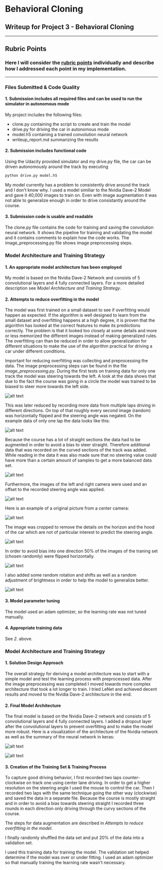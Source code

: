 # **Behavioral Cloning** 

## Writeup for Project 3 - Behavioral Cloning

---

[//]: # (Image References)

[image1]: https://devblogs.nvidia.com/parallelforall/wp-content/uploads/2016/08/cnn-architecture-768x1095.png "Network Structure"
[image2]: ./Writeup/data_distribution/steering_angle_1_track_original.png "Data Distribution"
[image3]: ./Writeup/data_distribution/steering_angle_1_track_flipped.png "Data Flipped Images"
[image4]: ./Writeup/data_distribution/steering_angle_1_track_maximum.png "Maximum Number of Angles"
[image5]: ./Writeup/data_distribution/steering_angle_1_track_3_cameras.png "Three Cameras"
[image6]: ./Writeup/image_processing/original_pic.png "Original Picture"
[image7]: ./Writeup/image_processing/cropped_pic.png "Cropped Picture"
[image8]: ./Writeup/image_processing/flipped_pic.png "Flipped Picture"
[image9]: ./Writeup/final_model_architecture.JPG "Final Model Architecture"
[image10]: ./Writeup/image_processing/modified_pic.png "Modified Picture"




## Rubric Points
### Here I will consider the [rubric points](https://review.udacity.com/#!/rubrics/432/view) individually and describe how I addressed each point in my implementation.  

---
### Files Submitted & Code Quality

#### 1. Submission includes all required files and can be used to run the simulator in autonomous mode

My project includes the following files:
* clone.py containing the script to create and train the model
* drive.py for driving the car in autonomous mode
* model.h5 containing a trained convolution neural network 
* writeup_report.md summarizing the results

#### 2. Submission includes functional code
Using the Udacity provided simulator and my drive.py file, the car can be driven autonomously around the track by executing 
```sh
python drive.py model.h5
```
My model currently has a problem to consistently drive around the track and I don't know why. I used a model similiar to the Nvidia Dave-2 Model and gave it 40,000 images to train on. Even with image augmentation it was not able to generalize enough in order to drive consistantly around the course.

#### 3. Submission code is usable and readable

The clone.py file contains the code for training and saving the convolution neural network. It shows the pipeline for training and validating the model and it contains comments to explain how the code works. The image_preprocessing.py file shows image preprocessing steps.

### Model Architecture and Training Strategy

#### 1. An appropriate model architecture has been employed

My model is based on the Nvidia Dave-2 Network and consists of 5 convolutional layers and 4 fully connected layers. For a more detailed description see _Model Architecture and Training Strategy_.

#### 2. Attempts to reduce overfitting in the model

The model was first trained on a small dataset to see if overfitting would happen as expected. If the algorithm is well designed to learn from the small dataset and overfitting happens at a high degree, it is proven that the algorithm has looked at the correct features to make its prediictions correctly. The problem is that it looked too closely at some details and more or less memorized the different images instead of making generalized rules. The overfitting can than be reduced in order to allow generalization for different situations to make the use of the algorithm practical for driving a car under different conditions.

Important for reducing overfitting was collecting and preprocessing the data. The image preprocessing steps can be found in the file _image_preprocessing.py_. During the first tests on training data for only one track the model was steering towards the left. A look at the data shows that due to the fact the course was going in a circle the model was trained to be biased to steer more towards the left side.

![alt text][image2]

This was later reduced by recording more data from multiple laps driving in different directions. On top of that roughly every second image (random) was horizontally flipped and the steering angle was negated. On the example data of only one lap the data looks like this:

![alt text][image3]

Because the course has a lot of straight sections the data had to be augmented in order to avoid a bias to steer straight. Therefore additional data that was recorded on the curved sections of the track was added. While reading in the data it was also made sure that no steering value could have more than a certain amount of samples to get a more balanced data set.

![alt text][image4]

Furthermore, the images of the left and right camera were used and an offset to the recorded steering angle was applied.

![alt text][image5]

Here is an example of a original picture from a center camera:

![alt text][image6]

The image was cropped to remove the details on the horizon and the hood of the car which are not of particular interest to predict the steering angle.

![alt text][image7]

In order to avoid bias into one direction 50% of the images of the traning set (chosen randomly) were flipped horizontally.

![alt text][image8]

I also added some random rotation and shifts as well as a random adjustment of brightness in order to help the model to generalize better. 

![alt text][image10]

#### 3. Model parameter tuning

The model used an adam optimizer, so the learning rate was not tuned manually.

#### 4. Appropriate training data

See *2.* above.

### Model Architecture and Training Strategy

#### 1. Solution Design Approach

The overall strategy for deriving a model architecture was to start with a simple model and test the learning process with preprocessed data. After the image preprocessing was completed I moved towards more complex architecture that took a lot longer to train. I tried LeNet and achieved decent results and moved to the Nvidia Dave-2 architecture in the end.

#### 2. Final Model Architecture

The final model is based on the Nvidia Dave-2 network and consists of 5 convolutional layers and 4 fully connected layers. I added a dropout layer after the convolutional layers to prevent overfitting and to make the model more robust. Here is a visualization of the architecture of the Nvidia network as well as the summary of the neural network in keras:

![alt text][image1]

![alt text][image9]

#### 3. Creation of the Training Set & Training Process

To capture good driving behavior, I first recorded two laps counter-clockwise on track one using center lane driving. In order to get a higher resolution on the steering angle I used the mouse to control the car. Then I recorded two laps with the same technique going the other way (clockwise) and saved the data in a separate file. Because the course is mostly straight and in order to avoid a bias towards steering straight I recorded three rounds in each direction only driving through the curvy sections of the course.

The steps for data augmentation are described in _Attempts to reduce overfitting in the model_.

I finally randomly shuffled the data set and put 20% of the data into a validation set. 

I used this training data for training the model. The validation set helped determine if the model was over or under fitting. I used an adam optimizer so that manually training the learning rate wasn't necessary.
